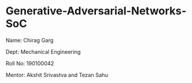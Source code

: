 # Generative-Adversarial-Networks-SoC

Name: Chirag Garg

Dept: Mechanical Engineering

Roll No: 190100042  

Mentor: Akshit Srivastva and Tezan Sahu


